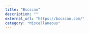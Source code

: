 ```yaml
---
title: "Bscscan"
description: ""
external_url: "https://bscscan.com/"
category: "Miscellaneous"
---
```

